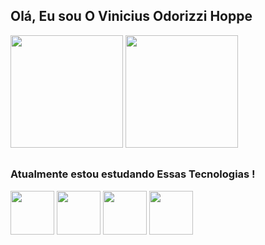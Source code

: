 ## Olá, Eu sou O Vinicius Odorizzi Hoppe

<div>
<img height="180" src="(https://github-readme-stats.vercel.app/api?username=ViniciusOdorizziHoppe&theme=dracula&show_icons=true&hide_border=true&count_private=true">
<img height="180" src="https://github-readme-stats.vercel.app/api?username=ViniciusOdorizziHoppe&theme=dracula&show_icons=true&hide_border=true&count_private=true">
</div>

##
<h3>
Atualmente estou estudando Essas Tecnologias !</h3>
<div>
 <img  height="70" src="https://cdn.jsdelivr.net/gh/devicons/devicon@latest/icons/html5/html5-original.svg" />
 <img  height="70" src="https://cdn.jsdelivr.net/gh/devicons/devicon@latest/icons/css3/css3-original.svg" />
 <img  height="70" src="https://cdn.jsdelivr.net/gh/devicons/devicon@latest/icons/javascript/javascript-original.svg" />
 <img  height="70" src="https://cdn.jsdelivr.net/gh/devicons/devicon@latest/icons/java/java-original.svg" />
          
          
 
          
